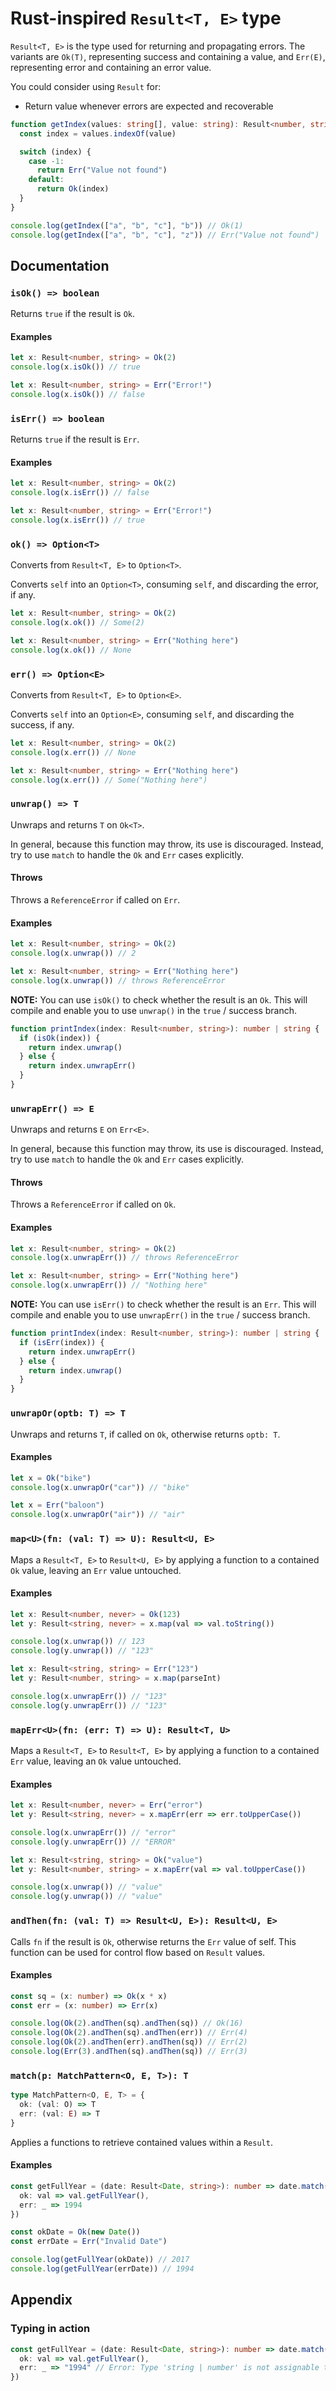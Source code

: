 # Rust-inspired `Result<T, E>` type

`Result<T, E>` is the type used for returning and propagating errors. The variants are `Ok(T)`, representing success and containing a value, and `Err(E)`, representing error and containing an error value.

You could consider using `Result` for:

- Return value whenever errors are expected and recoverable

```typescript
function getIndex(values: string[], value: string): Result<number, string> {
  const index = values.indexOf(value)

  switch (index) {
    case -1:
      return Err("Value not found")
    default:
      return Ok(index)
  }
}

console.log(getIndex(["a", "b", "c"], "b")) // Ok(1)
console.log(getIndex(["a", "b", "c"], "z")) // Err("Value not found")

```

## Documentation

### `isOk() => boolean`

Returns `true` if the result is `Ok`.

#### Examples

```typescript
let x: Result<number, string> = Ok(2)
console.log(x.isOk()) // true

```

```typescript
let x: Result<number, string> = Err("Error!")
console.log(x.isOk()) // false

```

### `isErr() => boolean`

Returns `true` if the result is `Err`.

#### Examples

```typescript
let x: Result<number, string> = Ok(2)
console.log(x.isErr()) // false

```

```typescript
let x: Result<number, string> = Err("Error!")
console.log(x.isErr()) // true

```

### `ok() => Option<T>`

Converts from `Result<T, E>` to `Option<T>`.

Converts `self` into an `Option<T>`, consuming `self`, and discarding the error, if any.

```typescript
let x: Result<number, string> = Ok(2)
console.log(x.ok()) // Some(2)

```

```typescript
let x: Result<number, string> = Err("Nothing here")
console.log(x.ok()) // None

```

### `err() => Option<E>`

Converts from `Result<T, E>` to `Option<E>`.

Converts `self` into an `Option<E>`, consuming `self`, and discarding the success, if any.

```typescript
let x: Result<number, string> = Ok(2)
console.log(x.err()) // None

```

```typescript
let x: Result<number, string> = Err("Nothing here")
console.log(x.err()) // Some("Nothing here")

```

### `unwrap() => T`

Unwraps and returns `T` on `Ok<T>`.

In general, because this function may throw, its use is discouraged.
Instead, try to use `match` to handle the `Ok` and `Err` cases explicitly.

#### Throws

Throws a `ReferenceError` if called on `Err`.

#### Examples

```typescript
let x: Result<number, string> = Ok(2)
console.log(x.unwrap()) // 2

```

```typescript
let x: Result<number, string> = Err("Nothing here")
console.log(x.unwrap()) // throws ReferenceError

```

**NOTE:** You can use `isOk()` to check whether the result is an `Ok`.
This will compile and enable you to use `unwrap()` in the `true` / success branch.

```typescript
function printIndex(index: Result<number, string>): number | string {
  if (isOk(index)) {
    return index.unwrap()
  } else {
    return index.unwrapErr()
  }
}
```

### `unwrapErr() => E`

Unwraps and returns `E` on `Err<E>`.

In general, because this function may throw, its use is discouraged.
Instead, try to use `match` to handle the `Ok` and `Err` cases explicitly.

#### Throws

Throws a `ReferenceError` if called on `Ok`.

#### Examples

```typescript
let x: Result<number, string> = Ok(2)
console.log(x.unwrapErr()) // throws ReferenceError

```

```typescript
let x: Result<number, string> = Err("Nothing here")
console.log(x.unwrapErr()) // "Nothing here"

```

**NOTE:** You can use `isErr()` to check whether the result is an `Err`.
This will compile and enable you to use `unwrapErr()` in the `true` / success branch.

```typescript
function printIndex(index: Result<number, string>): number | string {
  if (isErr(index)) {
    return index.unwrapErr()
  } else {
    return index.unwrap()
  }
}
```

### `unwrapOr(optb: T) => T`

Unwraps and returns `T`, if called on `Ok`, otherwise returns `optb: T`.

#### Examples

```typescript
let x = Ok("bike")
console.log(x.unwrapOr("car")) // "bike"

```

```typescript
let x = Err("baloon")
console.log(x.unwrapOr("air")) // "air"

```

### `map<U>(fn: (val: T) => U): Result<U, E>`

Maps a `Result<T, E>` to `Result<U, E>` by applying a function to a contained `Ok` value, leaving an `Err` value untouched.

#### Examples

```typescript
let x: Result<number, never> = Ok(123)
let y: Result<string, never> = x.map(val => val.toString())

console.log(x.unwrap()) // 123
console.log(y.unwrap()) // "123"

```

```typescript
let x: Result<string, string> = Err("123")
let y: Result<number, string> = x.map(parseInt)

console.log(x.unwrapErr()) // "123"
console.log(y.unwrapErr()) // "123"

```

### `mapErr<U>(fn: (err: T) => U): Result<T, U>`

Maps a `Result<T, E>` to `Result<T, E>` by applying a function to a contained `Err` value, leaving an `Ok` value untouched.

#### Examples

```typescript
let x: Result<number, never> = Err("error")
let y: Result<string, never> = x.mapErr(err => err.toUpperCase())

console.log(x.unwrapErr()) // "error"
console.log(y.unwrapErr()) // "ERROR"

```

```typescript
let x: Result<string, string> = Ok("value")
let y: Result<number, string> = x.mapErr(val => val.toUpperCase())

console.log(x.unwrap()) // "value"
console.log(y.unwrap()) // "value"

```

### `andThen(fn: (val: T) => Result<U, E>): Result<U, E>`

Calls `fn` if the result is `Ok`, otherwise returns the `Err` value of self. This function can be used for control flow based on `Result` values.

#### Examples

```typescript
const sq = (x: number) => Ok(x * x)
const err = (x: number) => Err(x)

console.log(Ok(2).andThen(sq).andThen(sq)) // Ok(16)
console.log(Ok(2).andThen(sq).andThen(err)) // Err(4)
console.log(Ok(2).andThen(err).andThen(sq)) // Err(2)
console.log(Err(3).andThen(sq).andThen(sq)) // Err(3)

```

### `match(p: MatchPattern<O, E, T>): T`

```typescript
type MatchPattern<O, E, T> = {
  ok: (val: O) => T
  err: (val: E) => T
}

```

Applies a functions to retrieve contained values within a `Result`.

#### Examples

```typescript
const getFullYear = (date: Result<Date, string>): number => date.match({
  ok: val => val.getFullYear(),
  err: _ => 1994
})

const okDate = Ok(new Date())
const errDate = Err("Invalid Date")

console.log(getFullYear(okDate)) // 2017
console.log(getFullYear(errDate)) // 1994

```

## Appendix

### Typing in action

```typescript
const getFullYear = (date: Result<Date, string>): number => date.match({
  ok: val => val.getFullYear(),
  err: _ => "1994" // Error: Type 'string | number' is not assignable to type 'number'.
})

```
